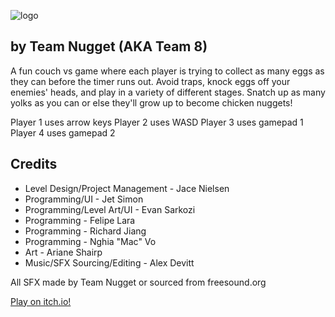 ![logo](https://i.imgur.com/ui5GOrO.png)
## by Team Nugget (AKA Team 8)

A fun couch vs game where each player is trying to collect as many eggs as they can before the timer runs out. Avoid traps, knock eggs off your enemies' heads, and play in a variety of different stages. Snatch up as many yolks as you can or else they'll grow up to become chicken nuggets!

Player 1 uses arrow keys
Player 2 uses WASD
Player 3 uses gamepad 1
Player 4 uses gamepad 2

## Credits

* Level Design/Project Management - Jace Nielsen
* Programming/UI - Jet Simon
* Programming/Level Art/UI - Evan Sarkozi
* Programming - Felipe Lara
* Programming - Richard Jiang
* Programming - Nghia "Mac" Vo
* Art - Ariane Shairp
* Music/SFX Sourcing/Editing - Alex Devitt


All SFX made by Team Nugget or sourced from freesound.org

[Play on itch.io!](https://simonjet.itch.io/nugget-madness)
